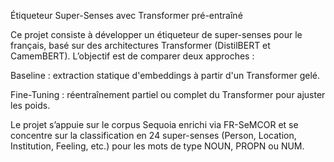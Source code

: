 Étiqueteur Super-Senses avec Transformer pré-entraîné

Ce projet consiste à développer un étiqueteur de super-senses pour le français, basé sur des architectures Transformer (DistilBERT et CamemBERT). L’objectif est de comparer deux approches :

Baseline : extraction statique d'embeddings à partir d'un Transformer gelé.

Fine-Tuning : réentraînement partiel ou complet du Transformer pour ajuster les poids.

Le projet s’appuie sur le corpus Sequoia enrichi via FR-SeMCOR et se concentre sur la classification en 24 super-senses (Person, Location, Institution, Feeling, etc.) pour les mots de type NOUN, PROPN ou NUM.
